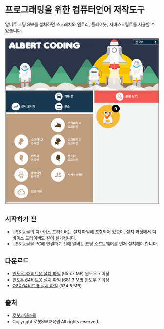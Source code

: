 # 프로그래밍을 위한 컴퓨터언어 저작도구

알버트 코딩 SW를 설치하면 스크래치와 엔트리, 플레이봇, 자바스크립트를 사용할 수 있습니다.


![albert AI Coding](./images/albert01.png)


시작하기 전
--
- USB 동글의 디바이스 드라이버는 설치 파일에 포함되어 있으며, 설치 과정에서 디바이스 드라이버도 같이 설치됩니다.
- USB 동글을 PC에 연결하기 전에 알버트 코딩 소프트웨어를 먼저 설치해야 합니다.


다운로드
--
- [윈도우 32비트용 설치 파일](http://www.smartrobotmarket.com/hamster/AlbertCoding-with-entry-win32-v1.8.2.exe) (655.7 MB) 윈도우 7 이상
- [윈도우 64비트용 설치 파일](http://www.smartrobotmarket.com/hamster/AlbertCoding-with-entry-win64-v1.8.2.exe) (681.3 MB) 윈도우 7 이상
- [OSX 64비트용 설치 파일](http://www.smartrobotmarket.com/hamster/AlbertCoding-with-entry-osx64-v1.8.2.dmg) (624.8 MB)



출처
--
- [로봇코딩스쿨](http://robotcoding.school/albert/ko/download/)
- Copyright 로봇SW교육원 All rights reserved.
